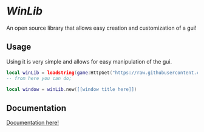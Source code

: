# _WinLib_

An open source library that allows easy creation and customization of a gui!

## __Usage__
Using it is very simple and allows for easy manipulation of the gui.

```lua
local winLib = loadstring(game:HttpGet("https://raw.githubusercontent.com/HappySunChild/Window-Library/main/Library.lua", true))
-- from here you can do;

local window = winLib.new([[window title here]])
```

## __Documentation__
[Documentation here!](https://github.com/HappySunChild/Window-Library/blob/main/docs.md)
